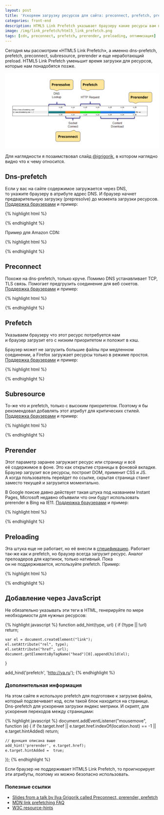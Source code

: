 ```yaml
---
layout: post
title: 'Ускоряем загрузку ресурсов для сайта: preconnect, prefetch, prerender, preloading…'
categories: front-end
description: HTML5 Link Prefetch указывает браузеру какие ресурсы вам понадобятся в будущем на сайте и максимально подготовит их дальнейшую загрузку.
image: /img/link_prefetch/html5_link_prefetch.png
tags: [cdn, preconnect, prefetch, prerender, preloading, оптимизация]
---
```


Сегодня мы рассмотрим «HTML5 Link Prefetch», а именно dns-prefetch, prefetch, preconnect, subresource, prerender и еще неработающий preload. HTML5 Link Prefetch уменьшит время загрузки для ресурсов, которые нам понадобятся позже.

[![html5 link prefetch](/img/link_prefetch/html5_link_prefetch.png)](/img/link_prefetch/html5_link_prefetch.png)

Для наглядности я позаимствовал слайд [@igrigorik](https://twitter.com/igrigorik), в котором наглядно видно что к чему относится.

<!-- more -->

## Dns-prefetch

Если у вас на сайте содержимое загружается через DNS, то укажите браузеру в атрибуте адрес DNS. И браузер начнет предварительную загрузку (prepresolve) до момента загрузки ресурсов. [Поддержка браузерами](http://caniuse.com/#search=dns-prefetch) и пример:

{% highlight html %}
<meta http-equiv="x-dns-prefetch-control" content="on">
<link rel="dns-prefetch" href="//ajax.googleapis.com">
{% endhighlight %}

Пример для Amazon CDN:

{% highlight html %}
<meta http-equiv='x-dns-prefetch-control' content='on'>
<link rel='dns-prefetch' href='http://g-ecx.images-amazon.com'>
<link rel='dns-prefetch' href='http://z-ecx.images-amazon.com'>
<link rel='dns-prefetch' href='http://ecx.images-amazon.com'>
<link rel='dns-prefetch' href='http://completion.amazon.com'>
<link rel='dns-prefetch' href='http://fls-na.amazon.com'>
{% endhighlight %}

## Preconnect

Похоже на dns-prefetch, только круче. Помимо DNS устанавливает TCP, TLS связь. Помогает предгрузить соединение для веб сокетов. [Поддержка браузерами](http://caniuse.com/#search=preconnect) и пример:

{% highlight html %}
<link rel="preconnect" href="//www.example.com">
{% endhighlight %}

## Prefetch

Указываем браузеру что этот ресурс потребуется нам и браузер загрузит его с низким приоритетом и положит в кэш.

Браузер может не загрузить большие файлы при медленном соединении, а Firefox загружает ресурсы только в режиме простоя. [Поддержка браузерами](http://caniuse.com/#search=prefetch) и пример:

{% highlight html %}
<!-- всю страницу -->
<link rel="prefetch" href="http://ymatuhin.ru">

<!-- только изображение -->
<link rel="prefetch" href=http://ymatuhin.ru/img/yury_matuhin.jpg">
{% endhighlight %}


## Subresource

То-же что и prefetch, только с высоким приоритетом. Поэтому я бы рекомендовал добавлять этот атрибут для критических стилей. [Поддержка браузерами](http://caniuse.com/#search=subresource) и пример:

{% highlight html %}
<link rel="subresource" href="critical/app.js">
<link rel="subresource" href="critical/style.css">
{% endhighlight %}

## Prerender

Этот параметр заранее загружает ресурс или страницу и всё её содержимое в фоне. Это как открытие страницы в фоновой вкладке. Браузер загрузит все ресурсы, построит DOM, применит CSS и JS. А когда пользователь перейдет по ссылке, скрытая страница станет заместо текущей и загрузится моментально.

В Google поиске давно действует такая штука под названием Instant Pages, Microsoft недавно объявили что они будут использовать prerender в Bing на IE11. [Поддержка браузерами](http://caniuse.com/#search=prerender) и пример:

{% highlight html %}
<link rel="prerender" href="http://ymatuhin.ru/index.html">
{% endhighlight %}

## Preloading

Эта штука еще не работает, но её внесли в [спецификацию](https://w3c.github.io/preload/). Работает так-же как и prefetch, но браузер всегда загрузит ресурс. Аналог прелоадеров для картинок, только нативный. Пока он не поддерживается, используйте prefetch. Пример:

{% highlight html %}
<link rel="preload" href="image.png">
{% endhighlight %}

## Добавление через JavaScript

Не обязательно указывать эти теги в HTML, генерируйте по мере необходимости для нужных ресурсов:

{% highlight javascript %}
function add_hint(type, url) {
    if (!type || !url) return;

    var el = document.createElement("link");
    el.setAttribute("rel", type);
    el.setAttribute("href", url);
    document.getElementsByTagName("head")[0].appendChild(el);
}

add_hind('prefetch', 'http://ya.ru');
{% endhighlight %}

### Дополнительная информация
На этом сайте я использую prefetch для подготовке к загрузке файла, который подсвечивает код, если такой блок находится на странице. Dns-prefetch для ускорения загрузки яндекс метрики. И скрипт, для ускорения переходов между страницами:

{% highlight javascript %}
document.addEventListener("mousemove", function (e) {
    if (!e.target.href ||
        e.target.href.indexOf(location.host) == -1 ||
        e.target.hintAdded) return;

    // функция описана выше
    add_hint('prerender', e.target.href);
    e.target.hintAdded =  true;
});
{% endhighlight %}

Если браузер не поддерживает HTML5 Link Prefetch, то проигнорирует эти атрибуты, поэтому их можно безопасно использовать.

### Полезные ссылки
* [Slides from a talk by Ilya Grigorik called Preconnect, prerender, prefetch](https://docs.google.com/presentation/d/18zlAdKAxnc51y_kj-6sWLmnjl6TLna)
* [MDN link prefetching FAQ](https://developer.mozilla.org/en-US/docs/Web/HTTP/Link_prefetching_FAQ)
* [W3C resource-hints](http://www.w3.org/TR/resource-hints/)
